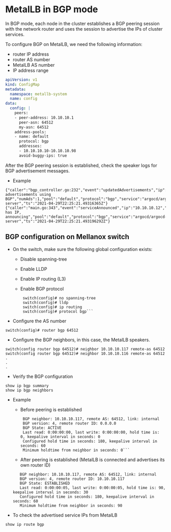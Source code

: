 # MetalLB in BGP mode

In BGP mode, each node in the cluster establishes a BGP peering session with the network router
and uses the session to advertise the IPs of cluster services.

To configure BGP on MetalLB, we need the following information:

- router IP address
- router AS number
- MetalLB AS number
- IP address range

```yaml
apiVersion: v1
kind: ConfigMap
metadata:
  namespace: metallb-system
  name: config
data:
  config: |
    peers:
    - peer-address: 10.10.10.1
      peer-asn: 64512
      my-asn: 64512
    address-pools:
    - name: default
      protocol: bgp
      addresses:
      - 10.10.10.10-10.10.10.98
      avoid-buggy-ips: true
```

After the BGP peering session is established, check the speaker logs for BGP advertisement messages.

- Example

```output
{"caller":"bgp_controller.go:232","event":"updatedAdvertisements","ip":"10.10.10.12","msg":"making advertisements using BGP","numAds":1,"pool":"default","protocol":"bgp","service":"argocd/argocd-server","ts":"2021-04-29T22:25:21.49316365Z"}
{"caller":"main.go:343","event":"serviceAnnounced","ip":"10.10.10.12","msg":"service has IP, announcing","pool":"default","protocol":"bgp","service":"argocd/argocd-server","ts":"2021-04-29T22:25:21.493196292Z"}
```

## BGP configuration on Mellanox switch

- On the switch, make sure the following global configuration exists:
  - Disable spanning-tree
  - Enable LLDP
  - Enable IP routing (L3)
  - Enable BGP protocol

    ```commands
     switch(config)# no spanning-tree
     switch(config)# lldp
     switch(config)# ip routing
     switch(config)# protocol bgp```

- Configure the AS number

```commands
switch(config)# router bgp 64512
```

- Configure the BGP neighbors, in this case, the MetalLB speakers.

```commands
switch(config router bgp 64512)# neighbor 10.10.10.117 remote-as 64512
switch(config router bgp 64512)# neighbor 10.10.10.116 remote-as 64512
.
.
.
```

- Verify the BGP configuration

```commands
show ip bgp summary
show ip bgp neighbors
```

- Example
  - Before peering is established

    ```output
     BGP neighbor: 10.10.10.117, remote AS: 64512, link: internal
     BGP version: 4, remote router ID: 0.0.0.0
     BGP State: ACTIVE
     Last read: 0:00:00:00, last write: 0:00:00:00, hold time is: 0, keepalive interval in seconds: 0
     Configured hold time in seconds: 180, keepalive interval in seconds: 60
     Minimum holdtime from neighbor in seconds: 0```

  - After peering is established (MetalLB is connected and advertises its own router ID)

  ```output
     BGP neighbor: 10.10.10.117, remote AS: 64512, link: internal
     BGP version: 4, remote router ID: 10.10.10.117
     BGP State: ESTABLISHED
     Last read: 0:00:00:05, last write: 0:00:00:05, hold time is: 90, keepalive interval in seconds: 30
     Configured hold time in seconds: 180, keepalive interval in seconds: 60
     Minimum holdtime from neighbor in seconds: 90
  ```

- To check the advertised service IPs from MetalLB

```commands
show ip route bgp
```
